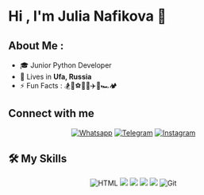 # Hi , I'm Julia Nafikova 👋 

## About Me :

- 🎓 Junior Python Developer
- 🏡 Lives in **Ufa, Russia**
- ⚡ Fun Facts : 🏂💃⚽️🏓🎨✈️🌴🏎🏕

## Connect with me
<p align="center">
  <a href="https://wa.me/79123519280"><img src="https://img.shields.io/badge/whatsapp-%2325D366.svg?style=plastic&logo=whatsapp&logoColor=white" alt="Whatsapp"/></a>
	<a href="https://t.me/julia_ruslanina"><img src="https://img.shields.io/badge/telegram-blue?style=plastic&logo=telegram&logoColor=white" alt="Telegram"/></a>
	<a href="https://www.instagram.com/julia_ruslanina/"><img src="https://img.shields.io/badge/instagram-%23E4405F.svg?style=plastic&logo=instagram&logoColor=white" alt="Instagram"/></a>
</p>

## 🛠️ My Skills
<p align="center">

<img alt="HTML" src="https://img.shields.io/badge/HTML%20-%23E34F26.svg?style=plastic&logo=html5&logoColor=white">
<img src="https://img.shields.io/badge/Python-3776AB?logo=python&logoColor=fff"/>
<img src="https://img.shields.io/badge/Django-%23092E20.svg?&style=plastic&logo=django&logoColor=white" />
<img src="https://img.shields.io/badge/Pytest-blue?style=plastic&logo=Pytest&logoColor=white"/>
<img src="https://img.shields.io/badge/Postgresql-white?style=plastic&logo=postgresql&logoColor=Aquamarine"/>
<img alt="Git" src="https://img.shields.io/badge/Git%20-%23F05033.svg?style=plastic&logo=git&logoColor=white">



<!--
**Julia-Nafikova/Julia-Nafikova** is a ✨ _special_ ✨ repository because its `README.md` (this file) appears on your GitHub profile.

Here are some ideas to get you started:

- 🔭 I’m currently working on ...
- 🌱 I’m currently learning ...
- 👯 I’m looking to collaborate on ...
- 🤔 I’m looking for help with ...
- 💬 Ask me about ...
- 📫 How to reach me: ...
- 😄 Pronouns: ...
- ⚡ Fun fact: ...
-->
